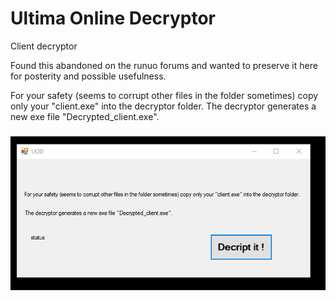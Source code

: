 # Ultima Online Decryptor

Client decryptor

Found this abandoned on the runuo forums and wanted to preserve it here for posterity and possible usefulness.

For your safety (seems to corrupt other files in the folder sometimes) copy only your "client.exe" into the decryptor folder. The decryptor generates a new exe file "Decrypted_client.exe". 

### ![Screenshot](/screenshot.png?raw=true)
